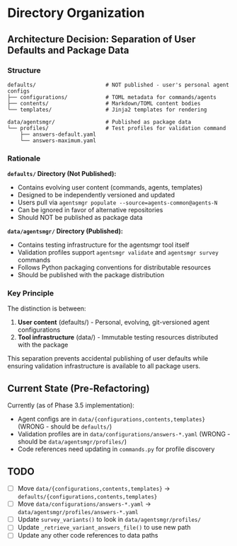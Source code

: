 # Directory Organization

## Architecture Decision: Separation of User Defaults and Package Data

### Structure

```
defaults/                      # NOT published - user's personal agent configs
├── configurations/            # TOML metadata for commands/agents
├── contents/                  # Markdown/TOML content bodies
└── templates/                 # Jinja2 templates for rendering

data/agentsmgr/                # Published as package data
└── profiles/                  # Test profiles for validation command
    ├── answers-default.yaml
    └── answers-maximum.yaml
```

### Rationale

**`defaults/` Directory (Not Published):**
- Contains evolving user content (commands, agents, templates)
- Designed to be independently versioned and updated
- Users pull via `agentsmgr populate --source=agents-common@agents-N`
- Can be ignored in favor of alternative repositories
- Should NOT be published as package data

**`data/agentsmgr/` Directory (Published):**
- Contains testing infrastructure for the agentsmgr tool itself
- Validation profiles support `agentsmgr validate` and `agentsmgr survey` commands
- Follows Python packaging conventions for distributable resources
- Should be published with the package distribution

### Key Principle

The distinction is between:
1. **User content** (defaults/) - Personal, evolving, git-versioned agent configurations
2. **Tool infrastructure** (data/) - Immutable testing resources distributed with the package

This separation prevents accidental publishing of user defaults while ensuring validation infrastructure is available to all package users.

## Current State (Pre-Refactoring)

Currently (as of Phase 3.5 implementation):
- Agent configs are in `data/{configurations,contents,templates}` (WRONG - should be `defaults/`)
- Validation profiles are in `data/configurations/answers-*.yaml` (WRONG - should be `data/agentsmgr/profiles/`)
- Code references need updating in `commands.py` for profile discovery

## TODO

- [ ] Move `data/{configurations,contents,templates}` → `defaults/{configurations,contents,templates}`
- [ ] Move `data/configurations/answers-*.yaml` → `data/agentsmgr/profiles/answers-*.yaml`
- [ ] Update `survey_variants()` to look in `data/agentsmgr/profiles/`
- [ ] Update `_retrieve_variant_answers_file()` to use new path
- [ ] Update any other code references to data paths

